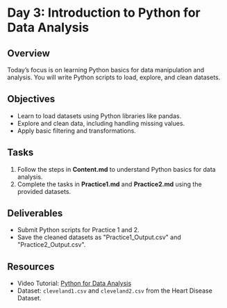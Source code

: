 # Day 3: Introduction to Python for Data Analysis

## Overview
Today’s focus is on learning Python basics for data manipulation and analysis. You will write Python scripts to load, explore, and clean datasets.

## Objectives
- Learn to load datasets using Python libraries like pandas.
- Explore and clean data, including handling missing values.
- Apply basic filtering and transformations.

## Tasks
1. Follow the steps in **Content.md** to understand Python basics for data analysis.
2. Complete the tasks in **Practice1.md** and **Practice2.md** using the provided datasets.

## Deliverables
- Submit Python scripts for Practice 1 and 2.
- Save the cleaned datasets as "Practice1_Output.csv" and "Practice2_Output.csv".

## Resources
- Video Tutorial: [Python for Data Analysis](https://www.youtube.com/results?search_query=python+data+analysis+basics)
- Dataset: `cleveland1.csv` and `cleveland2.csv` from the Heart Disease Dataset.
